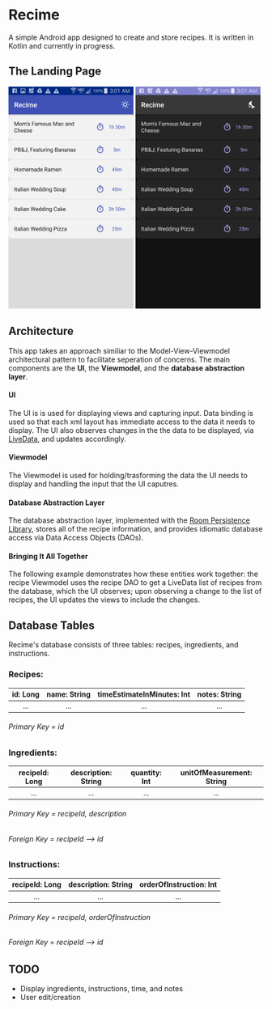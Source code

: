 # Recime
A simple Android app designed to create and store recipes. It is written in Kotlin and currently in progress.

## The Landing Page

<img src="screenshots/recimeLandingPageDay.png" alt="drawing" width="49%"/> <img src="screenshots/recimeLandingPageNight.png" alt="drawing" width="49%"/>

## Architecture
This app takes an approach similiar to the Model-View-Viewmodel architectural pattern to facilitate seperation of concerns. The main components are the **UI**, the **Viewmodel**, and the **database abstraction layer**.

#### UI
The UI is is used for displaying views and capturing input. Data binding is used so that each xml layout has immediate access to the data it needs to display. The UI also observes changes in the the data to be displayed, via [LiveData](https://developer.android.com/topic/libraries/architecture/livedata), and updates accordingly.

#### Viewmodel
The Viewmodel is used for holding/trasforming the data the UI needs to display and handling the input that the UI caputres.

#### Database Abstraction Layer
The database abstraction layer, implemented with the [Room Persistence Library](https://developer.android.com/topic/libraries/architecture/room), stores all of the recipe information, and provides idiomatic database access via Data Access Objects (DAOs).

#### Bringing It All Together
The following example demonstrates how these entities work together: the recipe Viewmodel uses the recipe DAO to get a LiveData list of recipes from the database, which the UI observes; upon observing a change to the list of recipes, the UI updates the views to include the changes.


## Database Tables
Recime's database consists of three tables: recipes, ingredients, and instructions.

### Recipes:
|id: Long|name: String|timeEstimateInMinutes: Int|notes: String|
|:---:|:---:|:---:|:---:|
|...|...|...|...|

###### Primary Key = id

### Ingredients:
|recipeId: Long|description: String|quantity: Int|unitOfMeasurement: String|
|:---:|:---:|:---:|:---:|
|...|...|...|...|

###### Primary Key = recipeId, description
###### Foreign Key = recipeId --> id

### Instructions:
|recipeId: Long|description: String|orderOfInstruction: Int|
|:---:|:---:|:---:|
|...|...|...|

###### Primary Key = recipeId, orderOfInstruction
###### Foreign Key = recipeId --> id

## TODO
* Display ingredients, instructions, time, and notes
* User edit/creation
